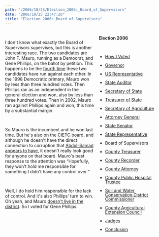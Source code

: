 ```yaml
---
path: "/2006/10/25/Election_2006:_Board_of_Supervisors" 
date: "2006/10/25 22:47:20" 
title: "Election 2006: Board of Supervisors" 
---
```

<div style="float: right; width: 200px; margin: 0 0 1em 1em;" class="box"><br>	<h4 style="margin: 0;">Election 2006</h4><br>	<ul style="padding-left: 1.5em; line-height: 1em;"><br>		<li><a href="http://typewriting.org/2006/10/16/2006_Election%3A_How_I_Voted/">How I Voted</a></li><br>		<li><a href="http://typewriting.org/2006/10/17/2006_Election%3A_Governor/">Governor</a></li><br>		<li><a href="http://typewriting.org/2006/10/17/Election_2006%3A_US_Representative/">US Representative</a></li><br>		<li><a href="http://typewriting.org/2006/10/17/Election_2006%3A_State_Auditor/">State Auditor</a></li><br>		<li><a href="http://typewriting.org/2006/10/18/Election_2006%3A_Secretary_of_State/">Secretary of State</a></li><br>		<li><a href="http://typewriting.org/2006/10/19/Election_2006%3A_Treasurer_of_State/">Treasurer of State</a></li><br>		<li><a href="http://typewriting.org/2006/10/23/Election_2006%3A_Secretary_of_Agriculture/">Secretary of Agriculture</a></li><br>		<li><a href="http://typewriting.org/2006/10/23/Election_2006%3A_Attorney_General/">Attorney General</a></li><br>		<li><a href="http://typewriting.org/2006/10/23/Election_2006%3A_State_Senator/">State Senator</a></li><br>		<li><a href="http://typewriting.org/2006/10/23/Election_2006%3A_State_Representative/">State Representative</a></li><br>		<li>Board of Supervisors</li><br>		<li><a href="http://typewriting.org/2006/10/25/Election_2006%3A_County_Treasurer/">County Treasurer</a></li><br>		<li><a href="http://typewriting.org/2006/10/25/Election_2006%3A_County_Recorder/">County Recorder</a></li><br>		<li><a href="http://typewriting.org/2006/10/29/Election_2006%3A_County_Attorney/">County Attorney</a></li><br>		<li><a href="http://typewriting.org/2006/10/29/Election_2006%3A_County_Public_Hospital_Trustee/">County Public Hospital Trustee</a></li><br>		<li><a href="http://typewriting.org/2006/10/29/Election_2006%3A__Soil_and_Water_Conservation_District_Commissioner/">Soil and Water Conservation District Commissioner</a></li><br>		<li><a href="http://typewriting.org/2006/10/29/Election_2006%3A_County_Agricultural_Extension_Council/">County Agricultural Extension Council</a></li><br>		<li><a href="http://typewriting.org/2006/10/29/Election_2006%3A_Judges/">Judges</a></li><br>		<li><a href="http://typewriting.org/2006/10/29/Election_2006%3A_Conclusion/">Conclusion</a></li><br>	</ul><br></div><br><p>I don't know what exactly the Board of Supervisors supervises, but this is another interesting race. The two candidates are John F. Mauro, running as a Democrat, and Gene Phillips, on the ballot by petition. This happens to be the <a href="http://www.desmoinesregister.com/apps/pbcs.dll/article?AID=2006608240390">fourth time</a> these two candidates have run against each other. In the 1998 Democratic primary, Mauro won by less than three hundred votes. Then Phillips ran as an independent in the general election and won, also by less than three hundred votes. Then in 2002, Mauro ran against Phillips again and won, this time by a substantial margin.</p><br><p>So Mauro is the incumbent and he won last time. But he's also on the CIETC board, and although he doesn't have the direct connection to corruption that <a href="http://typewriting.org/2006/10/23/Election_2006%3A_State_Representative/">Abdul-Samad appears to have</a>, it doesn't really look good for anyone on that board. Mauro's best response to the attention was <q>Hopefully, they won't hold me responsible for something I didn't have any control over.</q></p><br><p>Well, I do hold him responsible for the lack of control. And it's also Phillips' turn to win. Oh yeah, and Mauro <a href="http://desmoinesregister.com/apps/pbcs.dll/article?AID=/20061010/OPINION01/610100387">doesn't live in the district</a>. So I voted for Gene Phillips.</p><br><div class="clear"></div>